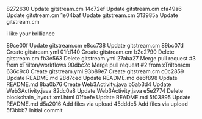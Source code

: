 8272630 Update gitstream.cm
14c72ef Update gitstream.cm
cfa49a6 Update gitstream.cm
1e04baf Update gitstream.cm
313985a Update gitstream.cm

i like your brilliance



89ce00f Update gitstream.cm
e8cc738 Update gitstream.cm
89bc07d Create gitstream.yml
01fd140 Create gitstream.cm
b2e2790 Delete gitstream.cm
fb3e563 Delete gitstream.yml
27aba27 Merge pull request #3 from xTrilton/workflows
90dbc2c Merge pull request #2 from xTrilton/cm
636c9c0 Create gitstream.yml
93b89e7 Create gitstream.cm
c0c2859 Update README.md
28d7ced Update README.md
de6f898 Update README.md
8ba0b76 Create Web3Activity.java
b5ab3d4 Update Web3Activity.java
82dc0a8 Update Web3Activity.java
e5e2774 Delete blockchain_layout.xml.html
01fbefe Update README.md
5f03895 Update README.md
d5a2016 Add files via upload
45dddc5 Add files via upload
5f3bbb7 Initial commit

